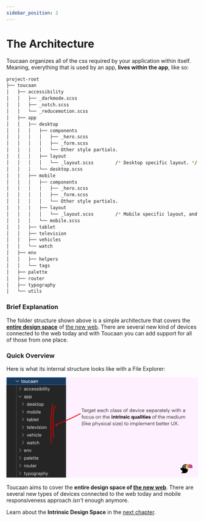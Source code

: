 ```yaml
---
sidebar_position: 2
---
```


# The Architecture

Toucaan organizes all of the css required by your application within itself. Meaning, everything that is used by an app, **lives within the app**, like so:

```bash
project-root
├── toucaan
│   ├── accessibility
│   │   ├── _darkmode.scss
│   │   ├── _notch.scss
│   │   └── _reducemotion.scss
│   ├── app
│   │   ├── desktop
│   │   │   ├── components
│   │   │   │   ├── _hero.scss
│   │   │   │   ├── _form.scss
│   │   │   │   └── Other style partials.
│   │   │   ├── layout
│   │   │   │   └── _layout.scss        /* Desktop specific layout. */
│   │   │   └── desktop.scss
│   │   ├── mobile
│   │   │   ├── components
│   │   │   │   ├── _hero.scss
│   │   │   │   ├── _form.scss
│   │   │   │   └── Other style partials. 
│   │   │   ├── layout
│   │   │   │   └── _layout.scss        /* Mobile specific layout, and so on…*/
│   │   │   └── mobile.scss
│   │   ├── tablet
│   │   ├── television
│   │   ├── vehicles
│   │   └── watch
│   ├── env
│   │   ├── helpers
│   │   └── tags
│   ├── palette
│   ├── router
│   ├── typography
│   └── utils
```

### Brief Explanation

The folder structure shown above is a simple architecture that covers the [**entire design space**](space.md) of [the new web](https://bubblin.io/blog/the-new-landscape-of-the-web). There are several new kind of devices connected to the web today and with Toucaan you can add support for all of those from one place. 



### Quick Overview

Here is what its internal structure looks like with a File Explorer: 

![Toucaan architecture](./img/toucaan-folders.jpg)


Toucaan aims to cover the **entire design space of [the new web](https://bubblin.io/blog/the-new-landscape-of-the-web)**. There are several new types of devices connected to the web today and mobile responsiveness approach _isn't_ enough anymore.  

Learn about the **Intrinsic Design Space** in the [next chapter](space.md).

